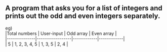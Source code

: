 ## A program that asks you for a list of integers and prints out the odd and even integers separately.  
eg)  
|Total numbers |     User-input  |  Odd array | Even array |   
|--------------|-----------------|------------|------------|  
|     5        |   1, 2, 3, 4, 5 |   1, 3, 5  |    2, 4    |
